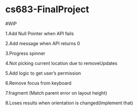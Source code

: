 # cs683-FinalProject

#WIP

1.Add Null Pointer when API fails 

2.Add message when API returns 0

3.Progress spinner

4.Not picking current location due to removeUpdates

5.Add logic to get user’s permission

6.Remove focus from keyboard

7.fragment (Match parent error on layout height)

8.Loses results when orientation is changed(Implement that)
